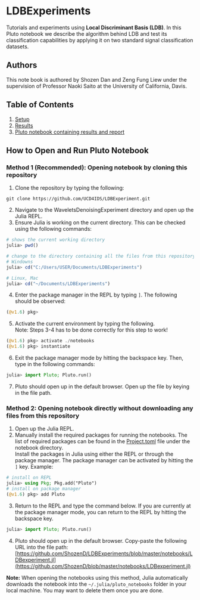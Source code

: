 # LDBExperiments
Tutorials and experiments using **Local Discriminant Basis (LDB)**.
In this Pluto notebook we describe the algorithm behind LDB and test its classification capabilities by applying it on two standard signal classification datasets.

## Authors
This note book is authored by Shozen Dan and Zeng Fung Liew under the supervision of Professor Naoki Saito at the University of California, Davis.

## Table of Contents
1. [Setup](#setup)
2. [Results](#results)
3. [Pluto notebook containing results and report](notebooks/LDBexperiment.jl)

## How to Open and Run Pluto Notebook <a name="setup"></a>
### Method 1 (**Recommended**): Opening notebook by cloning this repository
1. Clone the repository by typing the following:
```shell
git clone https://github.com/UCD4IDS/LDBExperiment.git
```
2. Navigate to the WaveletsDenoisingExperiment directory and open up the Julia REPL.
3. Ensure Julia is working on the current directory. This can be checked using the following commands:
```julia
# shows the current working directory
julia> pwd() 

# change to the directory containing all the files from this repository. Eg:
# Windowns
julia> cd("C:/Users/USER/Documents/LDBExperiments")

# Linux, Mac
julia> cd("~/Documents/LDBExperiments")
```
4. Enter the package manager in the REPL by typing `]`. The following should be observed:
```julia
(@v1.6) pkg> 
```
5. Activate the current environment by typing the following.   
Note: Steps 3-4 has to be done correctly for this step to work!
```julia
(@v1.6) pkg> activate ./notebooks
(@v1.6) pkg> instantiate
```  

6. Exit the package manager mode by hitting the backspace key. Then, type in the following commands:
```julia
julia> import Pluto; Pluto.run()
```

7. Pluto should open up in the default browser. Open up the file by keying in the file path.

### Method 2: Opening notebook directly without downloading any files from this repository
1. Open up the Julia REPL.
2. Manually install the required packages for running the notebooks. The list of required packages can be found in the [Project.toml](notebooks/Project.toml) file under the notebook directory.  
Install the packages in Julia using either the REPL or through the package manager. The package manager can be activated by hitting the `]` key. Example:
```julia
# install on REPL
julia> using Pkg; Pkg.add("Pluto")
# install on package manager
(@v1.6) pkg> add Pluto
```
3. Return to the REPL and type the command below. If you are currently at the package manager mode, you can return to the REPL by hitting the backspace key.
```julia
julia> import Pluto; Pluto.run()
```
4. Pluto should open up in the default browser. Copy-paste the following URL into the file path:  
[https://github.com/ShozenD/LDBExperiments/blob/master/notebooks/LDBexperiment.jl](https://github.com/ShozenD/blob/master/notebooks/LDBexperiment.jl)

**Note:** When opening the notebooks using this method, Julia automatically downloads the notebook into the `~/.julia/pluto_notebooks` folder in your local machine. You may want to delete them once you are done.
